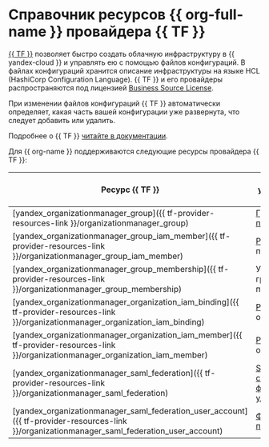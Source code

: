 # Справочник ресурсов {{ org-full-name }} провайдера {{ TF }}

[{{ TF }}](https://www.terraform.io/) позволяет быстро создать облачную инфраструктуру в {{ yandex-cloud }} и управлять ею с помощью файлов конфигураций. В файлах конфигураций хранится описание инфраструктуры на языке HCL (HashiCorp Configuration Language). {{ TF }} и его провайдеры распространяются под лицензией [Business Source License](https://github.com/hashicorp/terraform/blob/main/LICENSE). 

При изменении файлов конфигураций {{ TF }} автоматически определяет, какая часть вашей конфигурации уже развернута, что следует добавить или удалить.
  
Подробнее о {{ TF }} [читайте в документации](../tutorials/infrastructure-management/terraform-quickstart.md#install-terraform).

Для {{ org-name }} поддерживаются следующие ресурсы провайдера {{ TF }}:

| **Ресурс {{ TF }}** | **Ресурс {{ yandex-cloud }}** |
| --- | --- |
| [yandex_organizationmanager_group]({{ tf-provider-resources-link }}/organizationmanager_group) | [Группа пользователей](./concepts/groups.md) |
| [yandex_organizationmanager_group_iam_member]({{ tf-provider-resources-link }}/organizationmanager_group_iam_member) | [Роль](./security/index.md#roles-list) на группу пользователей |
| [yandex_organizationmanager_group_membership]({{ tf-provider-resources-link }}/organizationmanager_group_membership) | Участник группы пользователей |
| [yandex_organizationmanager_organization_iam_binding]({{ tf-provider-resources-link }}/organizationmanager_organization_iam_binding) | [Роль](./security/index.md#roles-list) на организацию |
| [yandex_organizationmanager_organization_iam_member]({{ tf-provider-resources-link }}/organizationmanager_organization_iam_member) | [Роль](./security/index.md#roles-list) на организацию |
| [yandex_organizationmanager_saml_federation]({{ tf-provider-resources-link }}/organizationmanager_saml_federation) | [SAML-совместимая федерация удостоверений](./concepts/add-federation.md) |
| [yandex_organizationmanager_saml_federation_user_account]({{ tf-provider-resources-link }}/organizationmanager_saml_federation_user_account) | [Федеративный пользователь](./concepts/add-federation.md#saml-authentication) |
